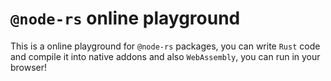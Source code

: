 # `@node-rs` online playground

This is a online playground for `@node-rs` packages, you can write `Rust` code and compile it into native addons and also `WebAssembly`, you can run in your browser!
